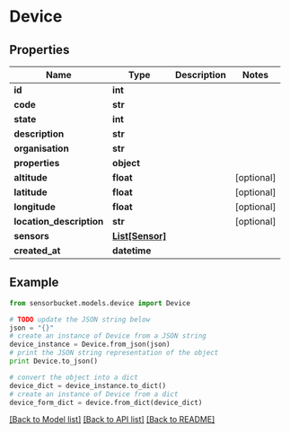 # Device


## Properties

Name | Type | Description | Notes
------------ | ------------- | ------------- | -------------
**id** | **int** |  | 
**code** | **str** |  | 
**state** | **int** |  | 
**description** | **str** |  | 
**organisation** | **str** |  | 
**properties** | **object** |  | 
**altitude** | **float** |  | [optional] 
**latitude** | **float** |  | [optional] 
**longitude** | **float** |  | [optional] 
**location_description** | **str** |  | [optional] 
**sensors** | [**List[Sensor]**](Sensor.md) |  | 
**created_at** | **datetime** |  | 

## Example

```python
from sensorbucket.models.device import Device

# TODO update the JSON string below
json = "{}"
# create an instance of Device from a JSON string
device_instance = Device.from_json(json)
# print the JSON string representation of the object
print Device.to_json()

# convert the object into a dict
device_dict = device_instance.to_dict()
# create an instance of Device from a dict
device_form_dict = device.from_dict(device_dict)
```
[[Back to Model list]](../README.md#documentation-for-models) [[Back to API list]](../README.md#documentation-for-api-endpoints) [[Back to README]](../README.md)



